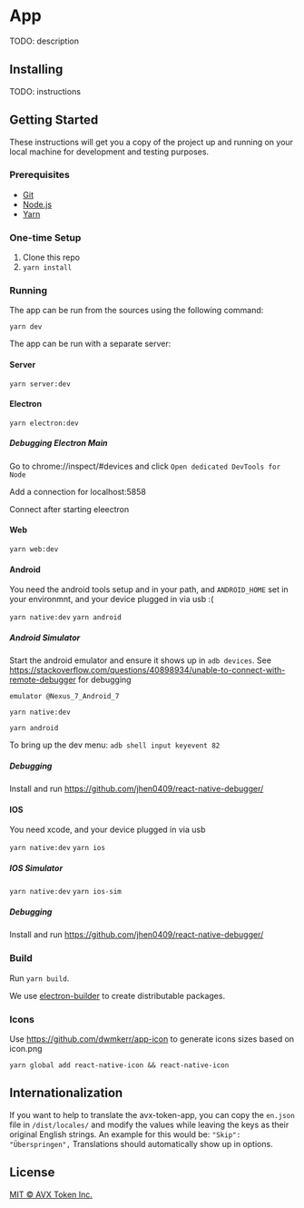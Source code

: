 # App

TODO: description

## Installing

TODO: instructions

## Getting Started

These instructions will get you a copy of the project up and running on your local machine for
development and testing purposes.

### Prerequisites

* [Git](https://git-scm.com/downloads)
* [Node.js](https://nodejs.org/en/download/)
* [Yarn](https://yarnpkg.com/en/docs/install)

### One-time Setup

1. Clone this repo
2. `yarn install`

### Running

The app can be run from the sources using the following command:

`yarn dev`

The app can be run with a separate server:

#### Server
`yarn server:dev`

#### Electron
`yarn electron:dev`

##### Debugging Electron Main

Go to chrome://inspect/#devices and click `Open dedicated DevTools for Node`

Add a connection for localhost:5858

Connect after starting eleectron

#### Web
`yarn web:dev`

#### Android

You need the android tools setup and in your path, and `ANDROID_HOME` set in your environmnt, and your device plugged in via usb :(

`yarn native:dev`
`yarn android`

##### Android Simulator

Start the android emulator and ensure it shows up in `adb devices`.
See https://stackoverflow.com/questions/40898934/unable-to-connect-with-remote-debugger for debugging

`emulator @Nexus_7_Android_7`

`yarn native:dev`

`yarn android`

To bring up the dev menu:
`adb shell input keyevent 82`

##### Debugging

Install and run https://github.com/jhen0409/react-native-debugger/

#### IOS

You need xcode, and your device plugged in via usb

`yarn native:dev`
`yarn ios`

##### IOS Simulator

`yarn native:dev`
`yarn ios-sim`

##### Debugging

Install and run https://github.com/jhen0409/react-native-debugger/

### Build

Run `yarn build`.

We use [electron-builder](https://github.com/electron-userland/electron-builder) to create
distributable packages.

### Icons

Use https://github.com/dwmkerr/app-icon to generate icons sizes based on icon.png

`yarn global add react-native-icon && react-native-icon`

## Internationalization

If you want to help to translate the avx-token-app, you can copy the `en.json` file in `/dist/locales/`
and modify the values while leaving the keys as their original English strings. An example for this
would be: `"Skip": "Überspringen",` Translations should automatically show up in options.

## License

[MIT © AVX Token Inc.](LICENSE)
